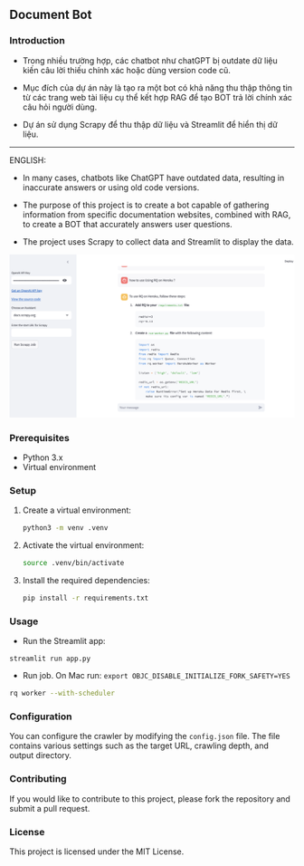 ## Document Bot

### Introduction
- Trong nhiều trường hợp, các chatbot như chatGPT bị outdate dữ liệu kiến câu lời thiếu chính xác hoặc dùng version code cũ.

- Mục đích của dự án này là tạo ra một bot có khả năng thu thập thông tin từ các trang web tài liệu cụ thể kết hợp RAG để tạo BOT trả lời chính xác câu hỏi người dùng.

- Dự án sử dụng Scrapy để thu thập dữ liệu và Streamlit để hiển thị dữ liệu.

---
ENGLISH:
- In many cases, chatbots like ChatGPT have outdated data, resulting in inaccurate answers or using old code versions.

- The purpose of this project is to create a bot capable of gathering information from specific documentation websites, combined with RAG, to create a BOT that accurately answers user questions.

- The project uses Scrapy to collect data and Streamlit to display the data.

![alt text](<screenshot.png>)

### Prerequisites
- Python 3.x
- Virtual environment

### Setup

1. Create a virtual environment:
    ```sh
    python3 -m venv .venv
    ```

2. Activate the virtual environment:
    ```sh
    source .venv/bin/activate
    ```

3. Install the required dependencies:
    ```sh
    pip install -r requirements.txt
    ```


### Usage

- Run the Streamlit app:
```
streamlit run app.py
```

- Run job.
On Mac run: `export OBJC_DISABLE_INITIALIZE_FORK_SAFETY=YES`
```sh
rq worker --with-scheduler
```
### Configuration

You can configure the crawler by modifying the `config.json` file. The file contains various settings such as the target URL, crawling depth, and output directory.

### Contributing

If you would like to contribute to this project, please fork the repository and submit a pull request.

### License

This project is licensed under the MIT License.

